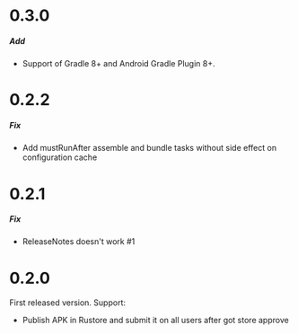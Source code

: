# 0.3.0

##### Add
* Support of Gradle 8+ and Android Gradle Plugin 8+.


# 0.2.2

##### Fix
* Add mustRunAfter assemble and bundle tasks without side effect on configuration cache 


# 0.2.1

##### Fix
* ReleaseNotes doesn't work #1


# 0.2.0

First released version. Support:
* Publish APK in Rustore and submit it on all users after got store approve
